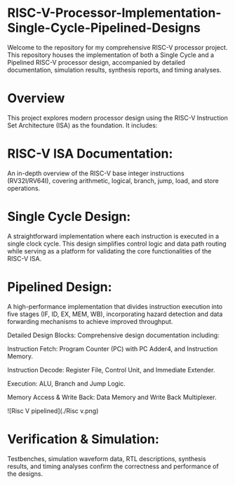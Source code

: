 # RISC-V-Processor-Implementation-Single-Cycle-Pipelined-Designs
Welcome to the repository for my comprehensive RISC-V processor project. This repository houses the implementation of both a Single Cycle and a Pipelined RISC-V processor design, accompanied by detailed documentation, simulation results, synthesis reports, and timing analyses.

# Overview
This project explores modern processor design using the RISC-V Instruction Set Architecture (ISA) as the foundation. It includes:

# RISC-V ISA Documentation:
An in-depth overview of the RISC-V base integer instructions (RV32I/RV64I), covering arithmetic, logical, branch, jump, load, and store operations.

# Single Cycle Design:
A straightforward implementation where each instruction is executed in a single clock cycle. This design simplifies control logic and data path routing while serving as a platform for validating the core functionalities of the RISC-V ISA.

# Pipelined Design:
A high-performance implementation that divides instruction execution into five stages (IF, ID, EX, MEM, WB), incorporating hazard detection and data forwarding mechanisms to achieve improved throughput.

Detailed Design Blocks:
Comprehensive design documentation including:

Instruction Fetch: Program Counter (PC) with PC Adder4, and Instruction Memory.

Instruction Decode: Register File, Control Unit, and Immediate Extender.

Execution: ALU, Branch and Jump Logic.

Memory Access & Write Back: Data Memory and Write Back Multiplexer.

![Risc V pipelined](./Risc v.png)

# Verification & Simulation:
Testbenches, simulation waveform data, RTL descriptions, synthesis results, and timing analyses confirm the correctness and performance of the designs.

